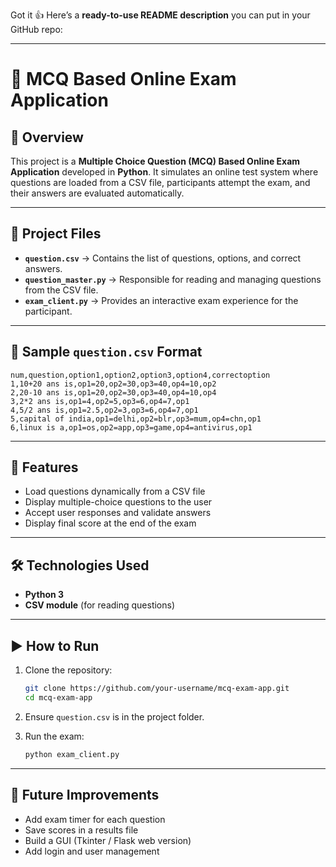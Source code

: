 Got it 👍 Here’s a **ready-to-use README description** you can put in your GitHub repo:

---

# 📘 MCQ Based Online Exam Application

## 📌 Overview

This project is a **Multiple Choice Question (MCQ) Based Online Exam Application** developed in **Python**.
It simulates an online test system where questions are loaded from a CSV file, participants attempt the exam, and their answers are evaluated automatically.

---

## 📂 Project Files

* **`question.csv`** → Contains the list of questions, options, and correct answers.
* **`question_master.py`** → Responsible for reading and managing questions from the CSV file.
* **`exam_client.py`** → Provides an interactive exam experience for the participant.

---

## 📑 Sample `question.csv` Format

```csv
num,question,option1,option2,option3,option4,correctoption
1,10+20 ans is,op1=20,op2=30,op3=40,op4=10,op2
2,20-10 ans is,op1=20,op2=30,op3=40,op4=10,op4
3,2*2 ans is,op1=4,op2=5,op3=6,op4=7,op1
4,5/2 ans is,op1=2.5,op2=3,op3=6,op4=7,op1
5,capital of india,op1=delhi,op2=blr,op3=mum,op4=chn,op1
6,linux is a,op1=os,op2=app,op3=game,op4=antivirus,op1
```

---

## 🚀 Features

* Load questions dynamically from a CSV file
* Display multiple-choice questions to the user
* Accept user responses and validate answers
* Display final score at the end of the exam

---

## 🛠️ Technologies Used

* **Python 3**
* **CSV module** (for reading questions)

---

## ▶️ How to Run

1. Clone the repository:

   ```bash
   git clone https://github.com/your-username/mcq-exam-app.git
   cd mcq-exam-app
   ```
2. Ensure `question.csv` is in the project folder.
3. Run the exam:

   ```bash
   python exam_client.py
   ```

---

## 📌 Future Improvements

* Add exam timer for each question
* Save scores in a results file
* Build a GUI (Tkinter / Flask web version)
* Add login and user management


